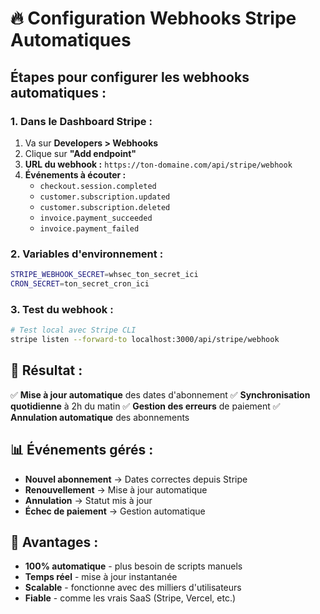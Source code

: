 # 🔥 Configuration Webhooks Stripe Automatiques

## **Étapes pour configurer les webhooks automatiques :**

### **1. Dans le Dashboard Stripe :**
1. Va sur **Developers > Webhooks**
2. Clique sur **"Add endpoint"**
3. **URL du webhook :** `https://ton-domaine.com/api/stripe/webhook`
4. **Événements à écouter :**
   - `checkout.session.completed`
   - `customer.subscription.updated`
   - `customer.subscription.deleted`
   - `invoice.payment_succeeded`
   - `invoice.payment_failed`

### **2. Variables d'environnement :**
```bash
STRIPE_WEBHOOK_SECRET=whsec_ton_secret_ici
CRON_SECRET=ton_secret_cron_ici
```

### **3. Test du webhook :**
```bash
# Test local avec Stripe CLI
stripe listen --forward-to localhost:3000/api/stripe/webhook
```

## **🎯 Résultat :**

✅ **Mise à jour automatique** des dates d'abonnement
✅ **Synchronisation quotidienne** à 2h du matin
✅ **Gestion des erreurs** de paiement
✅ **Annulation automatique** des abonnements

## **📊 Événements gérés :**

- **Nouvel abonnement** → Dates correctes depuis Stripe
- **Renouvellement** → Mise à jour automatique
- **Annulation** → Statut mis à jour
- **Échec de paiement** → Gestion automatique

## **🚀 Avantages :**

- **100% automatique** - plus besoin de scripts manuels
- **Temps réel** - mise à jour instantanée
- **Scalable** - fonctionne avec des milliers d'utilisateurs
- **Fiable** - comme les vrais SaaS (Stripe, Vercel, etc.)
